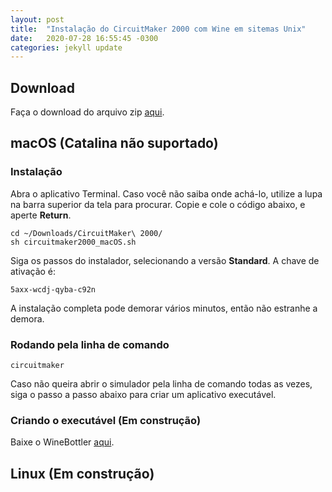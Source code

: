 ```yaml
---
layout: post
title:  "Instalação do CircuitMaker 2000 com Wine em sitemas Unix"
date:   2020-07-28 16:55:45 -0300
categories: jekyll update
---
```


## Download
Faça o download do arquivo zip [aqui][download].
## macOS (Catalina não suportado)
### Instalação
Abra o aplicativo Terminal. Caso você não saiba onde achá-lo, utilize a lupa na barra superior da tela para procurar. Copie e cole o código abaixo, e aperte **Return**.
```
cd ~/Downloads/CircuitMaker\ 2000/
sh circuitmaker2000_macOS.sh
```
Siga os passos do instalador, selecionando a versão **Standard**. A chave de ativação é:
```
5axx-wcdj-qyba-c92n
```
A instalação completa pode demorar vários minutos, então não estranhe a demora.
### Rodando pela linha de comando
```
circuitmaker
```
Caso não queira abrir o simulador pela linha de comando todas as vezes, siga o passo a passo abaixo para criar um aplicativo executável.
### Criando o executável (Em construção)
Baixe o WineBottler [aqui][winebottler].
## Linux (Em construção)

[download]: https://drive.google.com/file/d/1gIWiCRRrABUL2n3EeoBzjJDkgWVioMGZ/view?usp=sharing
[winebottler]: https://winebottler.kronenberg.org/
